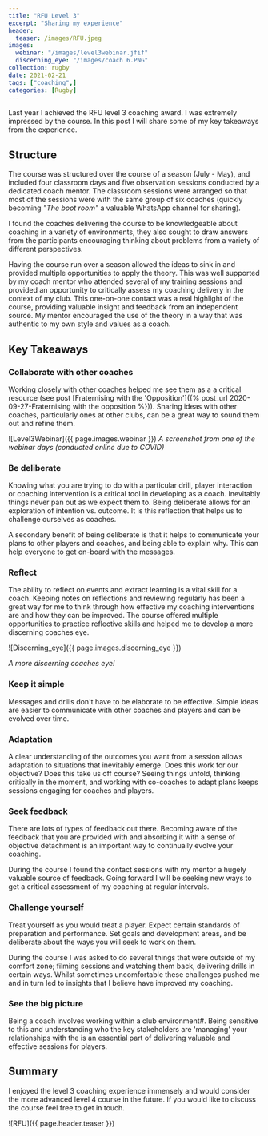 ```yaml
---
title: "RFU Level 3"
excerpt: "Sharing my experience"
header:
  teaser: /images/RFU.jpeg
images:
  webinar: "/images/level3webinar.jfif"
  discerning_eye: "/images/coach 6.PNG"
collection: rugby
date: 2021-02-21
tags: ["coaching",]
categories: [Rugby]
---
```


Last year I achieved the RFU level 3 coaching award. I was extremely impressed by the course.  In this post I will share some of my key takeaways from the experience.

## Structure

The course was structured over the course of a season (July - May), and included four classroom days and five observation sessions conducted by a dedicated coach mentor. The classroom sessions were arranged so that most of the sessions were with the same group of six coaches (quickly becoming _"The boot room"_ a valuable WhatsApp channel for sharing).  

I found the coaches delivering the course to be knowledgeable about coaching in a variety of environments, they also sought to draw answers from the participants encouraging thinking about problems from a variety of different perspectives.

Having the course run over a season allowed the ideas to sink in and provided multiple opportunities to apply the theory. This was well supported by my coach mentor who attended several of my training sessions and provided an opportunity to critically assess my coaching delivery in the context of my club. This one-on-one contact was a real highlight of the course, providing valuable insight and feedback from an independent source. My mentor encouraged the use of the theory in a way that was authentic to my own style and values as a coach.

## Key Takeaways

### Collaborate with other coaches

Working closely with other coaches helped me see them as a a critical resource (see post [Fraternising with the 'Opposition']({% post_url 2020-09-27-Fraternising with the opposition %})). Sharing ideas with other coaches, particularly ones at other clubs, can be a great way to sound them out and refine them.

![Level3Webinar]({{ page.images.webinar }})
_A screenshot from one of the webinar days (conducted online due to COVID)_

### Be deliberate

Knowing what you are trying to do with a particular drill, player interaction or coaching intervention is a critical tool in developing as a coach. Inevitably things never pan out as we expect them to. Being deliberate allows for an exploration of intention vs. outcome. It is this reflection that helps us to challenge ourselves as coaches.

A secondary benefit of being deliberate is that it helps to communicate your plans to other players and coaches, and being able to explain why. This can help everyone to get on-board with the messages.

### Reflect

The ability to reflect on events and extract learning is a vital skill for a coach. Keeping notes on reflections and reviewing regularly has been a great way for me to think through how effective my coaching interventions are and how they can be improved. The course offered multiple opportunities to practice reflective skills and helped me to develop a more discerning coaches eye.

![Discerning_eye]({{ page.images.discerning_eye }})

_A more discerning coaches eye!_

### Keep it simple

Messages and drills don't have to be elaborate to be effective. Simple ideas are easier to communicate with other coaches and players and can be evolved over time.

### Adaptation

A clear understanding of the outcomes you want from a session allows adaptation to situations that inevitably emerge. Does this work for our objective? Does this take us off course? Seeing things unfold, thinking critically in the moment, and working with co-coaches to adapt plans keeps sessions engaging for coaches and players.

### Seek feedback

There are lots of types of feedback out there. Becoming aware of the feedback that you are provided with and absorbing it with a sense of objective detachment is an important way to continually evolve your coaching.

During the course I found the contact sessions with my mentor a hugely valuable source of feedback. Going forward I will be seeking new ways to get a critical assessment of my coaching at regular intervals.

### Challenge yourself

Treat yourself as you would treat a player. Expect certain standards of preparation and performance. Set goals and development areas, and be deliberate about the ways you will seek to work on them.

During the course I was asked to do several things that were outside of my comfort zone; filming sessions and watching them back, delivering drills in certain ways. Whilst sometimes uncomfortable these challenges pushed me and in turn led to insights that I believe have improved my coaching.

### See the big picture

Being a coach involves working within a club environment#. Being sensitive to this and understanding who the key stakeholders are 'managing' your relationships with the is an essential part of delivering valuable and effective sessions for players.

## Summary

I enjoyed the level 3 coaching experience immensely and would consider the more advanced level 4 course in the future. If you would like to discuss the course feel free to get in touch.

![RFU]({{ page.header.teaser }})
